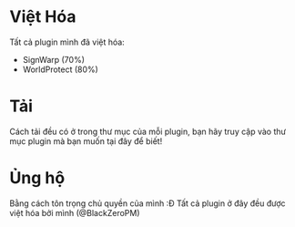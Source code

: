 # Việt Hóa
Tất cả plugin mình đã việt hóa:
+ SignWarp (70%)
+ WorldProtect (80%)
# Tải
Cách tải đều có ở trong thư mục của mỗi plugin, bạn hãy truy cập vào thư mục plugin mà bạn muốn tại đây để biết!
# Ủng hộ
Bằng cách tôn trọng chủ quyền của mình :Đ Tất cả plugin ở đây đều được việt hóa bởi mình (@BlackZeroPM)
